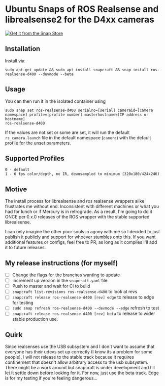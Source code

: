 # Ubuntu Snaps of ROS Realsense and librealsense2 for the D4xx cameras
 
[![Get it from the Snap Store](https://snapcraft.io/static/images/badges/en/snap-store-black.svg)](https://snapcraft.io/ros-realsense-d400)


## Installation
Install via:

```
sudo apt-get update && sudo apt install snapcraft && snap install ros-realsense-d400 --devmode --beta
```

## Usage 

You can then run it in the isolated container using 

```
sudo snap set ros-realsense-d400 serialno=[serial] cameraid=[camera namespace] profile=[profile number] masterhostname=[IP address or hostname]
ros-realsense-d400
```

If the values are not set or some are set, it will run the default `rs_camera.launch` file in the default namespace (`camera`) with the default profile for the unset parameters. 

## Supported Profiles

```
0 - default
1 - 6 fps color/depth, no IR, downsampled to minimum (320x180/424x240)
```

## Motive

The install process for librealsense and ros realsense wrappers alike frustrates me without end. Inconsistent with different machines or what you had for lunch or if Mercury is in retrograde. As a result, I'm going to do it ONCE per 0.x.0 releases of the ROS wrapper with the stable supported librealsense. 

I can only imagine the other poor souls in agony with me so I decided to just publish it publicly and support for whoever stumbles onto this. If you want additional features or configs, feel free to PR, as long as it compiles I'll add it to future releases.

## My release instructions (for myself)

- [ ] Change the flags for the branches wanting to update
- [ ] Increment up version in the `snapcraft.yaml` file
- [ ] Push to master and wait for CI to build
- [ ] `snapcraft list-revisions ros-realsense-d400` to look at revs 
- [ ] `snapcraft release ros-realsense-d400 [rev] edge` to release to edge for testing
- [ ] `sudo snap refresh ros-realsense-d400 --devmode --edge` refresh to test
- [ ] `snapcraft release ros-realsense-d400 [rev] beta` to release to wider stable production use.

## Quirk

Since realsenses use the USB subsystem and I don't want to assume that everyone has their udevs set up correctly (I know its a problem for some people), I will not release to the stable track because it requires confinement that doesn't allow arbitrary access to the usb subsystem. There might be a work around but snapcraft is under development and I'll let it settle down before looking for it. For now, just use the beta track. Edge is for my testing if you're feeling dangerous...
